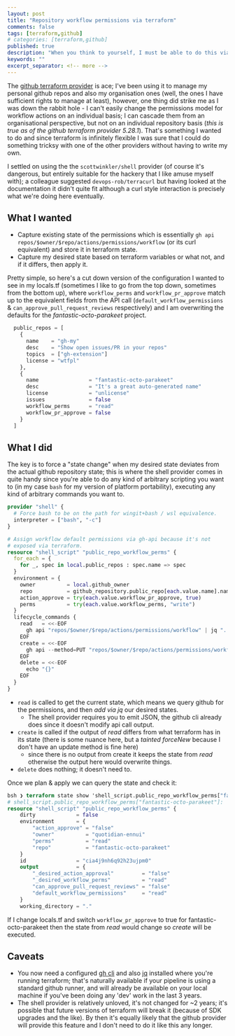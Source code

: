 ```yaml
---
layout: post
title: "Repository workflow permissions via terraform"
comments: false
tags: [terraform,github]
# categories: [terraform,github]
published: true
description: "When you think to yourself, I must be able to do this via terraform..."
keywords: ""
excerpt_separator: <!-- more -->
---
```


The [github terraform provider](https://github.com/integrations/terraform-provider-github) is ace; I've been using it to manage my personal github repos and also my organisation ones (well, the ones I have sufficient rights to manage at least), however, one thing did strike me as I was down the rabbit hole - I can't easily change the permissions model for workflow actions on an individual  basis; I can cascade them from an organisational perspective, but not on an individual repository basis (_this is true as of the github terraform provider 5.28.1_). That's something I wanted to do and since terraform is infinitely flexible I was sure that I could do something tricksy with one of the other providers without having to write my own.

<!-- more -->

I settled on using the the `scottwinkler/shell` provider (of course it's dangerous, but entirely suitable for the hackery that I like amuse myself with); a colleague suggested `devops-rob/terracurl` but having looked at the documentation it didn't quite fit although a curl style interaction is precisely what we're doing here eventually.

## What I wanted

- Capture existing state of the permissions which is essentially `gh api repos/$owner/$repo/actions/permissions/workflow` (or its curl equivalent) and store it in terraform state.
- Capture my desired state based on terraform variables or what not, and if it differs, then apply it.

Pretty simple, so here's a cut down version of the configuration I wanted to see in my locals.tf (sometimes I like to go from the top down, sometimes from the bottom up), where `workflow_perms` and `workflow_pr_approve` match up to the equivalent fields from the API call (`default_workflow_permissions` & `can_approve_pull_request_reviews` respectively) and I am overwriting the defaults for the _fantastic-octo-parakeet_ project.

```terraform
  public_repos = [
    {
      name    = "gh-my"
      desc    = "Show open issues/PR in your repos"
      topics  = ["gh-extension"]
      license = "wtfpl"
    },
    {
      name                = "fantastic-octo-parakeet"
      desc                = "It's a great auto-generated name"
      license             = "unlicense"
      issues              = false
      workflow_perms      = "read"
      workflow_pr_approve = false
    }
  ]
```

## What I did

The key is to force a "state change" when my desired state deviates from the actual github repository state; this is where the shell provider comes in quite handy since you're able to do any kind of arbitrary scripting you want to (in my case `bash` for my version of platform portability), executing any kind of arbitrary commands you want to.

```terraform
provider "shell" {
  # Force bash to be on the path for wingit+bash / wsl equivalence.
  interpreter = ["bash", "-c"]
}

# Assign workflow default permissions via gh-api because it's not
# exposed via terraform.
resource "shell_script" "public_repo_workflow_perms" {
  for_each = {
    for _, spec in local.public_repos : spec.name => spec
  }
  environment = {
    owner          = local.github_owner
    repo           = github_repository.public_repo[each.value.name].name
    action_approve = try(each.value.workflow_pr_approve, true)
    perms          = try(each.value.workflow_perms, "write")
  }
  lifecycle_commands {
    read   = <<-EOF
      gh api "repos/$owner/$repo/actions/permissions/workflow" | jq ". + { _desired_action_approval: $action_approve , _desired_workflow_perms: \"$perms\"}"
    EOF
    create = <<-EOF
      gh api --method=PUT "repos/$owner/$repo/actions/permissions/workflow" -F can_approve_pull_request_reviews=$action_approve -F default_workflow_permissions="$perms"
    EOF
    delete = <<-EOF
      echo "{}"
    EOF
  }
}
```

- `read` is called to get the current state, which means we query github for the permissions, and then _add via jq_ our desired states.
  - The shell provider requires you to emit JSON, the github cli already does since it doesn't modify api call output.
- `create` is called if the output of _read_ differs from what terraform has in its state (there is some nuance here, but a _tainted forceNew_ because I don't have an update method is fine here)
    - since there is no output from create it keeps the state from _read_ otherwise the output here would overwrite things.
- `delete` does nothing; it doesn't need to.

Once we plan & apply we can query the state and check it:

```terraform
bsh ❯ terraform state show 'shell_script.public_repo_workflow_perms["fantastic-octo-parakeet"]'
# shell_script.public_repo_workflow_perms["fantastic-octo-parakeet"]:
resource "shell_script" "public_repo_workflow_perms" {
    dirty             = false
    environment       = {
        "action_approve" = "false"
        "owner"          = "quotidian-ennui"
        "perms"          = "read"
        "repo"           = "fantastic-octo-parakeet"
    }
    id                = "cia4j9nh6q92h23ujpm0"
    output            = {
        "_desired_action_approval"         = "false"
        "_desired_workflow_perms"          = "read"
        "can_approve_pull_request_reviews" = "false"
        "default_workflow_permissions"     = "read"
    }
    working_directory = "."
```

If I change locals.tf and switch `workflow_pr_approve` to true for fantastic-octo-parakeet then the state from _read_ would change so _create_ will be executed.

## Caveats

- You now need a configured [gh cli](https://github.com/cli/cli) and also [jq](https://github.com/jqlang/jq) installed where you're running terraform; that's naturally available if your pipeline is using a standard github runner, and will already be available on your local machine if you've been doing any 'dev' work in the last 3 years.
- The shell provider is relatively unloved, it's not changed for ~2 years; it's possible that future versions of terraform will break it (because of SDK upgrades and the like). By then it's equally likely that the github provider will provide this feature and I don't need to do it like this any longer.



